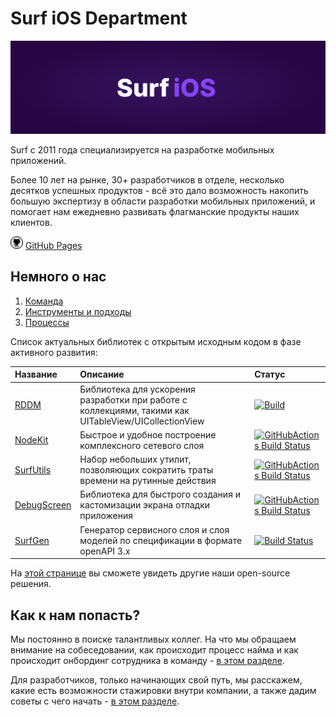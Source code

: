 # Surf iOS Department

<img src="img/ios-department-logo.svg" class="site-logo">

Surf c 2011 года специализируется на разработке мобильных приложений.

Более 10 лет на рынке, 30+ разработчиков в отделе, несколько десятков успешных продуктов - всё это дало возможность накопить большую экспертизу в области разработки мобильных приложений, и помогает нам ежедневно развивать флагманские продукты наших клиентов.

<img src="img/github-icon.png" width="20" height="20"> [GitHub Pages](https://surfstudio.github.io/Surf-iOS-Developers/)

## Немного о нас

1. [Команда](Docs/team.md)
2. [Инструменты и подходы](Docs/tech-stack/techStack.md)
3. [Процессы](Docs/processes.md)

Список актуальных библиотек с открытым исходным кодом в фазе активного развития:

| Название | Описание | Статус |
| :--- | :--- | :--- |
| [RDDM](https://github.com/surfstudio/ReactiveDataDisplayManager) | Библиотека для ускорения разработки при работе с коллекциями, такими как UITableView/UICollectionView | [![Build](https://github.com/surfstudio/ReactiveDataDisplayManager/actions/workflows/Build.yml/badge.svg)](https://github.com/surfstudio/ReactiveDataDisplayManager/actions/workflows/Build.yml) |
| [NodeKit](https://github.com/surfstudio/NodeKit) | Быстрое и удобное построение комплексного сетевого слоя | [![GitHubActions Build Status](https://github.com/surfstudio/NodeKit/workflows/CI/badge.svg)](https://github.com/surfstudio/NodeKit/actions) |
| [SurfUtils](https://github.com/surfstudio/iOS-Utils) | Набор небольших утилит, позволяющих сократить траты времени на рутинные действия | [![GitHubActions Build Status](https://github.com/surfstudio/iOS-Utils/workflows/CI/badge.svg)](https://github.com/surfstudio/iOS-Utils/actions) |
| [DebugScreen](https://github.com/surfstudio/debug-screen-ios) | Библиотека для быстрого создания и кастомизации экрана отладки приложения | [![GitHubActions Build Status](https://github.com/surfstudio/debug-screen-ios/workflows/CI/badge.svg)](https://github.com/surfstudio/debug-screen-ios/actions) |
| [SurfGen](https://github.com/surfstudio/SurfGen) | Генератор сервисного слоя и слоя моделей по спецификации в формате openAPI 3.x | [![Build Status](https://github.com/surfstudio/SurfGen/workflows/release/badge.svg)](https://github.com/surfstudio/SurfGen/actions) |

На [этой странице](Docs/tech-stack/open-source.md) вы сможете увидеть другие наши open-source решения.

## Как к нам попасть?

Мы постоянно в поиске талантливых коллег. На что мы обращаем внимание на собеседовании, как происходит процесс найма и как происходит онбординг сотрудника в команду - [в этом разделе](Docs/Hiring/hiring.md).

Для разработчиков, только начинающих свой путь, мы расскажем, какие есть возможности стажировки внутри компании, а также дадим советы с чего начать - [в этом разделе](Docs/Hiring/students.md).